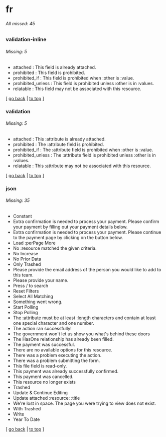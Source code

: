 # fr

###### All missed: 45


### validation-inline

###### Missing: 5

* attached : This field is already attached.
* prohibited : This field is prohibited.
* prohibited_if : This field is prohibited when :other is :value.
* prohibited_unless : This field is prohibited unless :other is in :values.
* relatable : This field may not be associated with this resource.


[ [go back](../status.md) | [to top](#) ]

### validation

###### Missing: 5

* attached : This :attribute is already attached.
* prohibited : The :attribute field is prohibited.
* prohibited_if : The :attribute field is prohibited when :other is :value.
* prohibited_unless : The :attribute field is prohibited unless :other is in :values.
* relatable : This :attribute may not be associated with this resource.


[ [go back](../status.md) | [to top](#) ]

### json

###### Missing: 35

* Constant
* Extra confirmation is needed to process your payment. Please confirm your payment by filling out your payment details below.
* Extra confirmation is needed to process your payment. Please continue to the payment page by clicking on the button below.
* Load :perPage More
* No :resource matched the given criteria.
* No Increase
* No Prior Data
* Only Trashed
* Please provide the email address of the person you would like to add to this team.
* Please provide your name.
* Press / to search
* Reset Filters
* Select All Matching
* Something went wrong.
* Start Polling
* Stop Polling
* The :attribute must be at least :length characters and contain at least one special character and one number.
* The action ran successfully!
* The government won't let us show you what's behind these doors
* The HasOne relationship has already been filled.
* The payment was successful.
* There are no available options for this resource.
* There was a problem executing the action.
* There was a problem submitting the form.
* This file field is read-only.
* This payment was already successfully confirmed.
* This payment was cancelled.
* This resource no longer exists
* Trashed
* Update & Continue Editing
* Update attached :resource: :title
* We're lost in space. The page you were trying to view does not exist.
* With Trashed
* Write
* Year To Date


[ [go back](../status.md) | [to top](#) ]

